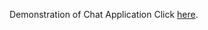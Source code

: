 Demonstration of Chat Application Click [here](https://drive.google.com/file/d/1l9YHSeUR7iX4GSZLOscUvUVmd5_v6PZY/view?usp=sharing).
